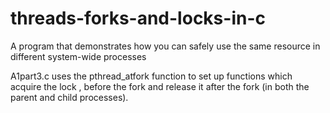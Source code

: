 # threads-forks-and-locks-in-c
A program that demonstrates how you can safely use the same resource in different system-wide processes 

A1part3.c uses the pthread_atfork function to set up functions which acquire the lock , before 
the fork and release it after the fork (in both the parent and child processes). 
